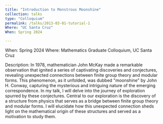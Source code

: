 ```yaml
---
title: "Introduction to Monstrous Moonshine"
collection: talks
type: "Colloquium"
permalink: /talks/2013-03-01-tutorial-1
Where: "UC Santa Cruz"
When: Spring 2024

---
```

When: Spring 2024
Where: Mathematics Graduate Colloquium, UC Santa Cruz

Description:
In 1978, mathematician John McKay made a remarkable observation that ignited a series of captivating discoveries and conjectures, revealing unexpected connections between finite group theory and modular forms. This phenomenon, as it unfolded, was dubbed "moonshine" by John H. Conway, capturing the mysterious and intriguing nature of the emerging correspondence. In my talk, I will delve into the journey of exploration spurred by these conjectures. Central to our exploration is the discovery of a structure from physics that serves as a bridge between finite group theory and modular forms. I will elucidate how this unexpected connection sheds light on the mathematical origin of these structures and served as a motivation to study them.
